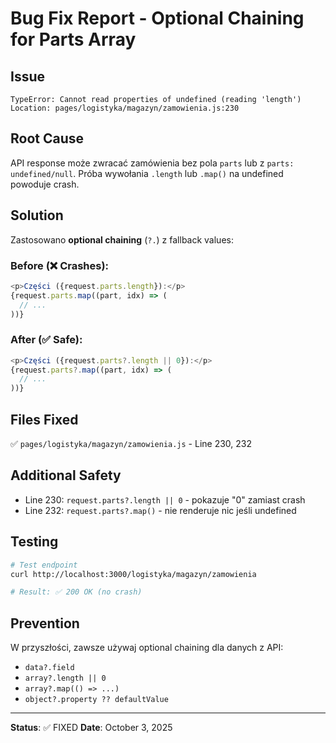# Bug Fix Report - Optional Chaining for Parts Array

## Issue
```
TypeError: Cannot read properties of undefined (reading 'length')
Location: pages/logistyka/magazyn/zamowienia.js:230
```

## Root Cause
API response może zwracać zamówienia bez pola `parts` lub z `parts: undefined/null`. Próba wywołania `.length` lub `.map()` na undefined powoduje crash.

## Solution
Zastosowano **optional chaining** (`?.`) z fallback values:

### Before (❌ Crashes):
```javascript
<p>Części ({request.parts.length}):</p>
{request.parts.map((part, idx) => (
  // ...
))}
```

### After (✅ Safe):
```javascript
<p>Części ({request.parts?.length || 0}):</p>
{request.parts?.map((part, idx) => (
  // ...
))}
```

## Files Fixed
✅ `pages/logistyka/magazyn/zamowienia.js` - Line 230, 232

## Additional Safety
- Line 230: `request.parts?.length || 0` - pokazuje "0" zamiast crash
- Line 232: `request.parts?.map()` - nie renderuje nic jeśli undefined

## Testing
```bash
# Test endpoint
curl http://localhost:3000/logistyka/magazyn/zamowienia

# Result: ✅ 200 OK (no crash)
```

## Prevention
W przyszłości, zawsze używaj optional chaining dla danych z API:
- `data?.field`
- `array?.length || 0`
- `array?.map(() => ...)`
- `object?.property ?? defaultValue`

---
**Status**: ✅ FIXED
**Date**: October 3, 2025
